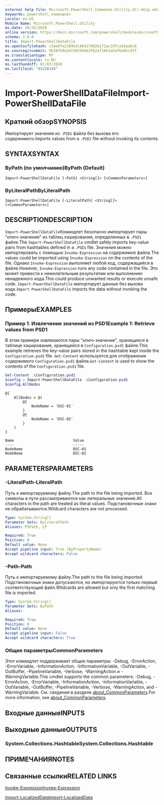 ```yaml
---
external help file: Microsoft.PowerShell.Commands.Utility.dll-Help.xml
keywords: powershell,командлет
Locale: en-US
Module Name: Microsoft.PowerShell.Utility
ms.date: 10/25/2019
online version: https://docs.microsoft.com/powershell/module/microsoft.powershell.utility/import-powershelldatafile?view=powershell-6&WT.mc_id=ps-gethelp
schema: 2.0.0
title: Import-PowerShellDataFile
ms.openlocfilehash: c3ae9fa2189b3c8b41f092b1f2ac2dfca54aebc6
ms.sourcegitcommit: 9b28fb9a3d72655bb63f62af18b3a5af6a05cd3f
ms.translationtype: MT
ms.contentlocale: ru-RU
ms.lasthandoff: 07/07/2020
ms.locfileid: "93228149"
---
```

# <span data-ttu-id="15afc-103">Import-PowerShellDataFile</span><span class="sxs-lookup"><span data-stu-id="15afc-103">Import-PowerShellDataFile</span></span>

## <span data-ttu-id="15afc-104">Краткий обзор</span><span class="sxs-lookup"><span data-stu-id="15afc-104">SYNOPSIS</span></span>
<span data-ttu-id="15afc-105">Импортирует значения из `.PSD1` файла без вызова его содержимого.</span><span class="sxs-lookup"><span data-stu-id="15afc-105">Imports values from a `.PSD1` file without invoking its contents.</span></span>

## <span data-ttu-id="15afc-106">SYNTAX</span><span class="sxs-lookup"><span data-stu-id="15afc-106">SYNTAX</span></span>

### <span data-ttu-id="15afc-107">ByPath (по умолчанию)</span><span class="sxs-lookup"><span data-stu-id="15afc-107">ByPath (Default)</span></span>

```
Import-PowerShellDataFile [-Path] <String[]> [<CommonParameters>]
```

### <span data-ttu-id="15afc-108">ByLiteralPath</span><span class="sxs-lookup"><span data-stu-id="15afc-108">ByLiteralPath</span></span>

```
Import-PowerShellDataFile [-LiteralPath] <String[]> [<CommonParameters>]
```

## <span data-ttu-id="15afc-109">DESCRIPTION</span><span class="sxs-lookup"><span data-stu-id="15afc-109">DESCRIPTION</span></span>

<span data-ttu-id="15afc-110">`Import-PowerShellDataFile`Командлет безопасно импортирует пары "ключ-значение" из таблиц хэширования, определенных в `.PSD1` файле.</span><span class="sxs-lookup"><span data-stu-id="15afc-110">The `Import-PowerShellDataFile` cmdlet safely imports key-value pairs from hashtables defined in a `.PSD1` file.</span></span> <span data-ttu-id="15afc-111">Значения можно импортировать с помощью `Invoke-Expression` на содержимое файла.</span><span class="sxs-lookup"><span data-stu-id="15afc-111">The values could be imported using `Invoke-Expression` on the contents of the file.</span></span>
<span data-ttu-id="15afc-112">Однако `Invoke-Expression` выполняет любой код, содержащийся в файле.</span><span class="sxs-lookup"><span data-stu-id="15afc-112">However, `Invoke-Expression` runs any code contained in the file.</span></span> <span data-ttu-id="15afc-113">Это может привести к нежелательным результатам или выполнению ненадежного кода.</span><span class="sxs-lookup"><span data-stu-id="15afc-113">This could produce unwanted results or execute unsafe code.</span></span> <span data-ttu-id="15afc-114">`Import-PowerShellDataFile` импортирует данные без вызова кода.</span><span class="sxs-lookup"><span data-stu-id="15afc-114">`Import-PowerShellDataFile` imports the data without invoking the code.</span></span>

## <span data-ttu-id="15afc-115">Примеры</span><span class="sxs-lookup"><span data-stu-id="15afc-115">EXAMPLES</span></span>

### <span data-ttu-id="15afc-116">Пример 1. Извлечение значений из PSD1</span><span class="sxs-lookup"><span data-stu-id="15afc-116">Example 1: Retrieve values from PSD1</span></span>

<span data-ttu-id="15afc-117">В этом примере извлекаются пары "ключ-значение", хранящиеся в таблице хэширования, хранящейся в `Configuration.psd1` файле.</span><span class="sxs-lookup"><span data-stu-id="15afc-117">This example retrieves the key-value pairs stored in the hashtable kept inside the `Configuration.psd1` file.</span></span> <span data-ttu-id="15afc-118">`Get-Content` используется для отображения содержимого `Configuration.psd1` файла.</span><span class="sxs-lookup"><span data-stu-id="15afc-118">`Get-Content` is used to show the contents of the `Configuration.psd1` file.</span></span>

```powershell
Get-Content .\Configuration.psd1
$config = Import-PowerShellDataFile .\Configuration.psd1
$config.AllNodes
```

```Output
@{
    AllNodes = @(
        @{
            NodeName = 'DSC-01'
        }
        @{
            NodeName = 'DSC-02'
        }
    )
}

Name                           Value
----                           -----
NodeName                       DSC-01
NodeName                       DSC-02
```

## <span data-ttu-id="15afc-119">PARAMETERS</span><span class="sxs-lookup"><span data-stu-id="15afc-119">PARAMETERS</span></span>

### <span data-ttu-id="15afc-120">-LiteralPath</span><span class="sxs-lookup"><span data-stu-id="15afc-120">-LiteralPath</span></span>

<span data-ttu-id="15afc-121">Путь к импортируемому файлу.</span><span class="sxs-lookup"><span data-stu-id="15afc-121">The path to the file being imported.</span></span> <span data-ttu-id="15afc-122">Все символы в пути рассматриваются как литеральные значения.</span><span class="sxs-lookup"><span data-stu-id="15afc-122">All characters in the path are treated as literal values.</span></span>
<span data-ttu-id="15afc-123">Подстановочные знаки не обрабатываются.</span><span class="sxs-lookup"><span data-stu-id="15afc-123">Wildcard characters are not processed.</span></span>

```yaml
Type: System.String[]
Parameter Sets: ByLiteralPath
Aliases: PSPath, LP

Required: True
Position: 0
Default value: None
Accept pipeline input: True (ByPropertyName)
Accept wildcard characters: False
```

### <span data-ttu-id="15afc-124">-Path</span><span class="sxs-lookup"><span data-stu-id="15afc-124">-Path</span></span>

<span data-ttu-id="15afc-125">Путь к импортируемому файлу.</span><span class="sxs-lookup"><span data-stu-id="15afc-125">The path to the file being imported.</span></span> <span data-ttu-id="15afc-126">Подстановочные знаки допускаются, но импортируются только первый соответствующий файл.</span><span class="sxs-lookup"><span data-stu-id="15afc-126">Wildcards are allowed but only the first matching file is imported.</span></span>

```yaml
Type: System.String[]
Parameter Sets: ByPath
Aliases:

Required: True
Position: 0
Default value: None
Accept pipeline input: False
Accept wildcard characters: True
```

### <span data-ttu-id="15afc-127">Общие параметры</span><span class="sxs-lookup"><span data-stu-id="15afc-127">CommonParameters</span></span>

<span data-ttu-id="15afc-128">Этот командлет поддерживает общие параметры: -Debug, -ErrorAction, -ErrorVariable, -InformationAction, -InformationVariable, -OutVariable, -OutBuffer, -PipelineVariable, -Verbose, -WarningAction и -WarningVariable.</span><span class="sxs-lookup"><span data-stu-id="15afc-128">This cmdlet supports the common parameters: -Debug, -ErrorAction, -ErrorVariable, -InformationAction, -InformationVariable, -OutVariable, -OutBuffer, -PipelineVariable, -Verbose, -WarningAction, and -WarningVariable.</span></span> <span data-ttu-id="15afc-129">См. сведения в разделе [about_CommonParameters](../Microsoft.PowerShell.Core/About/about_CommonParameters.md).</span><span class="sxs-lookup"><span data-stu-id="15afc-129">For more information, see [about_CommonParameters](../Microsoft.PowerShell.Core/About/about_CommonParameters.md).</span></span>

## <span data-ttu-id="15afc-130">Входные данные</span><span class="sxs-lookup"><span data-stu-id="15afc-130">INPUTS</span></span>

## <span data-ttu-id="15afc-131">Выходные данные</span><span class="sxs-lookup"><span data-stu-id="15afc-131">OUTPUTS</span></span>

### <span data-ttu-id="15afc-132">System.Collections.Hashtable</span><span class="sxs-lookup"><span data-stu-id="15afc-132">System.Collections.Hashtable</span></span>

## <span data-ttu-id="15afc-133">ПРИМЕЧАНИЯ</span><span class="sxs-lookup"><span data-stu-id="15afc-133">NOTES</span></span>

## <span data-ttu-id="15afc-134">Связанные ссылки</span><span class="sxs-lookup"><span data-stu-id="15afc-134">RELATED LINKS</span></span>

[<span data-ttu-id="15afc-135">Invoke-Expression</span><span class="sxs-lookup"><span data-stu-id="15afc-135">Invoke-Expression</span></span>](Invoke-Expression.md)

[<span data-ttu-id="15afc-136">Import-LocalizedData</span><span class="sxs-lookup"><span data-stu-id="15afc-136">Import-LocalizedData</span></span>](Import-LocalizedData.md)
